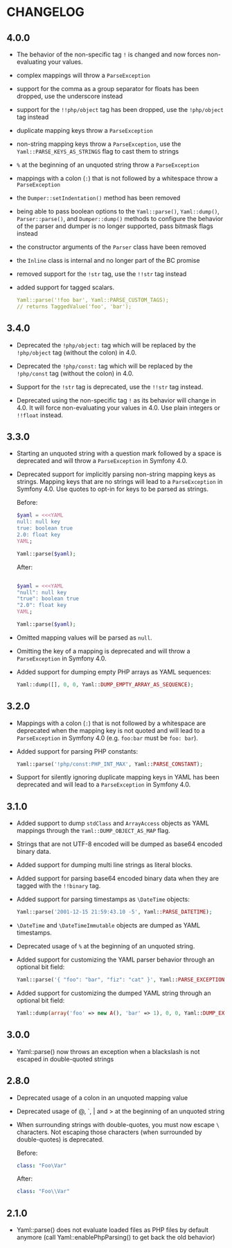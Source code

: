 CHANGELOG
=========

4.0.0
-----

 * The behavior of the non-specific tag `!` is changed and now forces
   non-evaluating your values.
 * complex mappings will throw a `ParseException`
 * support for the comma as a group separator for floats has been dropped, use
   the underscore instead
 * support for the `!!php/object` tag has been dropped, use the `!php/object`
   tag instead
 * duplicate mapping keys throw a `ParseException`
 * non-string mapping keys throw a `ParseException`, use the `Yaml::PARSE_KEYS_AS_STRINGS`
   flag to cast them to strings
 * `%` at the beginning of an unquoted string throw a `ParseException`
 * mappings with a colon (`:`) that is not followed by a whitespace throw a
   `ParseException`
 * the `Dumper::setIndentation()` method has been removed
 * being able to pass boolean options to the `Yaml::parse()`, `Yaml::dump()`,
   `Parser::parse()`, and `Dumper::dump()` methods to configure the behavior of
   the parser and dumper is no longer supported, pass bitmask flags instead
 * the constructor arguments of the `Parser` class have been removed
 * the `Inline` class is internal and no longer part of the BC promise
 * removed support for the `!str` tag, use the `!!str` tag instead
 * added support for tagged scalars.

   ```yml
   Yaml::parse('!foo bar', Yaml::PARSE_CUSTOM_TAGS);
   // returns TaggedValue('foo', 'bar');
   ```

3.4.0
-----

 * Deprecated the `!php/object:` tag which will be replaced by the
   `!php/object` tag (without the colon) in 4.0.

 * Deprecated the `!php/const:` tag which will be replaced by the
   `!php/const` tag (without the colon) in 4.0.

 * Support for the `!str` tag is deprecated, use the `!!str` tag instead.

 * Deprecated using the non-specific tag `!` as its behavior will change in 4.0.
   It will force non-evaluating your values in 4.0. Use plain integers or `!!float` instead.

3.3.0
-----

 * Starting an unquoted string with a question mark followed by a space is
   deprecated and will throw a `ParseException` in Symfony 4.0.

 * Deprecated support for implicitly parsing non-string mapping keys as strings.
   Mapping keys that are no strings will lead to a `ParseException` in Symfony
   4.0. Use quotes to opt-in for keys to be parsed as strings.

   Before:

   ```php
   $yaml = <<<YAML
   null: null key
   true: boolean true
   2.0: float key
   YAML;

   Yaml::parse($yaml);
   ```

   After:

   ```php

   $yaml = <<<YAML
   "null": null key
   "true": boolean true
   "2.0": float key
   YAML;

   Yaml::parse($yaml);
   ```

 * Omitted mapping values will be parsed as `null`.

 * Omitting the key of a mapping is deprecated and will throw a `ParseException` in Symfony 4.0.

 * Added support for dumping empty PHP arrays as YAML sequences:

   ```php
   Yaml::dump([], 0, 0, Yaml::DUMP_EMPTY_ARRAY_AS_SEQUENCE);
   ```

3.2.0
-----

 * Mappings with a colon (`:`) that is not followed by a whitespace are deprecated
   when the mapping key is not quoted and will lead to a `ParseException` in
   Symfony 4.0 (e.g. `foo:bar` must be `foo: bar`).

 * Added support for parsing PHP constants:

   ```php
   Yaml::parse('!php/const:PHP_INT_MAX', Yaml::PARSE_CONSTANT);
   ```

 * Support for silently ignoring duplicate mapping keys in YAML has been
   deprecated and will lead to a `ParseException` in Symfony 4.0.

3.1.0
-----

 * Added support to dump `stdClass` and `ArrayAccess` objects as YAML mappings
   through the `Yaml::DUMP_OBJECT_AS_MAP` flag.

 * Strings that are not UTF-8 encoded will be dumped as base64 encoded binary
   data.

 * Added support for dumping multi line strings as literal blocks.

 * Added support for parsing base64 encoded binary data when they are tagged
   with the `!!binary` tag.

 * Added support for parsing timestamps as `\DateTime` objects:

   ```php
   Yaml::parse('2001-12-15 21:59:43.10 -5', Yaml::PARSE_DATETIME);
   ```

 * `\DateTime` and `\DateTimeImmutable` objects are dumped as YAML timestamps.

 * Deprecated usage of `%` at the beginning of an unquoted string.

 * Added support for customizing the YAML parser behavior through an optional bit field:

   ```php
   Yaml::parse('{ "foo": "bar", "fiz": "cat" }', Yaml::PARSE_EXCEPTION_ON_INVALID_TYPE | Yaml::PARSE_OBJECT | Yaml::PARSE_OBJECT_FOR_MAP);
   ```

 * Added support for customizing the dumped YAML string through an optional bit field:

   ```php
   Yaml::dump(array('foo' => new A(), 'bar' => 1), 0, 0, Yaml::DUMP_EXCEPTION_ON_INVALID_TYPE | Yaml::DUMP_OBJECT);
   ```

3.0.0
-----

 * Yaml::parse() now throws an exception when a blackslash is not escaped
   in double-quoted strings

2.8.0
-----

 * Deprecated usage of a colon in an unquoted mapping value
 * Deprecated usage of @, \`, | and > at the beginning of an unquoted string
 * When surrounding strings with double-quotes, you must now escape `\` characters. Not
   escaping those characters (when surrounded by double-quotes) is deprecated.

   Before:

   ```yml
   class: "Foo\Var"
   ```

   After:

   ```yml
   class: "Foo\\Var"
   ```

2.1.0
-----

 * Yaml::parse() does not evaluate loaded files as PHP files by default
   anymore (call Yaml::enablePhpParsing() to get back the old behavior)
